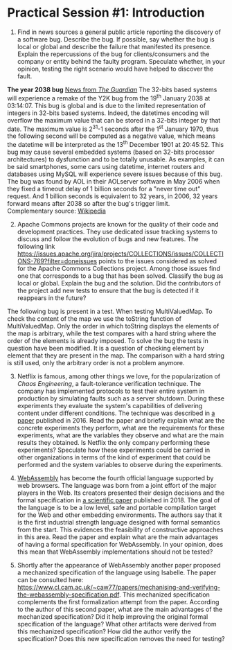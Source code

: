 # Practical Session #1: Introduction

1. Find in news sources a general public article reporting the discovery of a software bug. Describe the bug. If possible, say whether the bug is local or global and describe the failure that manifested its presence. Explain the repercussions of the bug for clients/consumers and the company or entity behind the faulty program. Speculate whether, in your opinion, testing the right scenario would have helped to discover the fault.

**The year 2038 bug** [News from *The Guardian*](https://www.theguardian.com/technology/2014/dec/17/is-the-year-2038-problem-the-new-y2k-bug)
The 32-bits based systems will experience a remake of the Y2K bug from the 19<sup>th</sup> January 2038 at 03:14:07. This bug is global and is due to the limited representation of integers in 32-bits based systems. Indeed, the datetimes encoding will overflow the maximum value that can be stored in a 32-bits integer by that date. The maximum value is 2<sup>31</sup>-1 seconds after the 1<sup>st</sup> January 1970, thus the following second will be computed as a negative value, which means the datetime will be interpreted as the 13<sup>th</sup> December 1901 at 20:45:52. This bug may cause several embedded systems (based on 32-bits processor architectures) to dysfunction and to be totally unusable. As examples, it can be said smartphones, some cars using datetime, internet routers and databases using MySQL will experience severe issues because of this bug. The bug was found by AOL in their AOLserver software in May 2006 when they fixed a timeout delay of 1 billion seconds for a "never time out" request. And 1 billion seconds is equivalent to 32 years, in 2006, 32 years forward means after 2038 so after the bug's trigger limit.<br/>
Complementary source: [Wikipedia](https://en.wikipedia.org/wiki/Year_2038_problem)

2. Apache Commons projects are known for the quality of their code and development practices. They use dedicated issue tracking systems to discuss and follow the evolution of bugs and new features. The following link https://issues.apache.org/jira/projects/COLLECTIONS/issues/COLLECTIONS-769?filter=doneissues points to the issues considered as solved for the Apache Commons Collections project. Among those issues find one that corresponds to a bug that has been solved. Classify the bug as local or global. Explain the bug and the solution. Did the contributors of the project add new tests to ensure that the bug is detected if it reappears in the future?

The following bug is present in a test. When testing MultiValuedMap.
To check the content of the map we use the toString function of MultiValuedMap. Only the order in which toString displays the elements of the map is arbitrary, while the test compares with a hard string where the order of the elements is already imposed.
To solve the bug the tests in question have been modified. It is a question of checking element by element that they are present in the map. The comparison with a hard string is still used, only the arbitrary order is not a problem anymore.

3. Netflix is famous, among other things we love, for the popularization of *Chaos Engineering*, a fault-tolerance verification technique. The company has implemented protocols to test their entire system in production by simulating faults such as a server shutdown. During these experiments they evaluate the system's capabilities of delivering content under different conditions. The technique was described in [a paper](https://arxiv.org/ftp/arxiv/papers/1702/1702.05843.pdf) published in 2016. Read the paper and briefly explain what are the concrete experiments they perform, what are the requirements for these experiments, what are the variables they observe and what are the main results they obtained. Is Netflix the only company performing these experiments? Speculate how these experiments could be carried in other organizations in terms of the kind of experiment that could be performed and the system variables to observe during the experiments.



4. [WebAssembly](https://webassembly.org/) has become the fourth official language supported by web browsers. The language was born from a joint effort of the major players in the Web. Its creators presented their design decisions and the formal specification in [a scientific paper](https://people.mpi-sws.org/~rossberg/papers/Haas,%20Rossberg,%20Schuff,%20Titzer,%20Gohman,%20Wagner,%20Zakai,%20Bastien,%20Holman%20-%20Bringing%20the%20Web%20up%20to%20Speed%20with%20WebAssembly.pdf) published in 2018. The goal of the language is to be a low level, safe and portable compilation target for the Web and other embedding environments. The authors say that it is the first industrial strength language designed with formal semantics from the start. This evidences the feasibility of constructive approaches in this area. Read the paper and explain what are the main advantages of having a formal specification for WebAssembly. In your opinion, does this mean that WebAssembly implementations should not be tested? 

5.  Shortly after the appearance of WebAssembly another paper proposed a mechanized specification of the language using Isabelle. The paper can be consulted here: https://www.cl.cam.ac.uk/~caw77/papers/mechanising-and-verifying-the-webassembly-specification.pdf. This mechanized specification complements the first formalization attempt from the paper. According to the author of this second paper, what are the main advantages of the mechanized specification? Did it help improving the original formal specification of the language? What other artifacts were derived from this mechanized specification? How did the author verify the specification? Does this new specification removes the need for testing?


